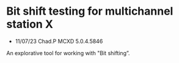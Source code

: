 # Bit shift testing for multichannel station X

- 11/07/23 Chad.P MCXD 5.0.4.5846

An explorative tool for working with "Bit shifting”.

